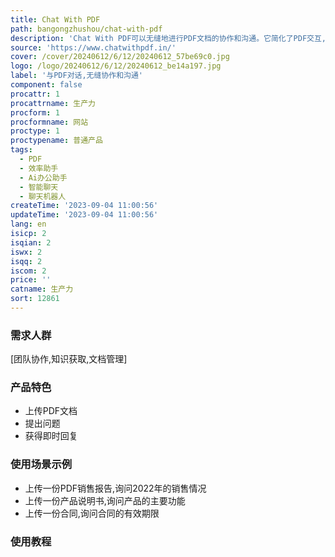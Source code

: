 ```yaml
---
title: Chat With PDF
path: bangongzhushou/chat-with-pdf
description: 'Chat With PDF可以无缝地进行PDF文档的协作和沟通。它简化了PDF交互,使团队协作和沟通更加高效顺畅。'
source: 'https://www.chatwithpdf.in/'
cover: /cover/20240612/6/12/20240612_57be69c0.jpg
logo: /logo/20240612/6/12/20240612_be14a197.jpg
label: '与PDF对话,无缝协作和沟通'
component: false
procattr: 1
procattrname: 生产力
procform: 1
procformname: 网站
proctype: 1
proctypename: 普通产品
tags:
  - PDF
  - 效率助手
  - Ai办公助手
  - 智能聊天
  - 聊天机器人
createTime: '2023-09-04 11:00:56'
updateTime: '2023-09-04 11:00:56'
lang: en
isicp: 2
isqian: 2
iswx: 2
isqq: 2
iscom: 2
price: ''
catname: 生产力
sort: 12861
---
```




### 需求人群
[团队协作,知识获取,文档管理]

### 产品特色
- 上传PDF文档
- 提出问题
- 获得即时回复

### 使用场景示例
- 上传一份PDF销售报告,询问2022年的销售情况
- 上传一份产品说明书,询问产品的主要功能
- 上传一份合同,询问合同的有效期限

### 使用教程


  
